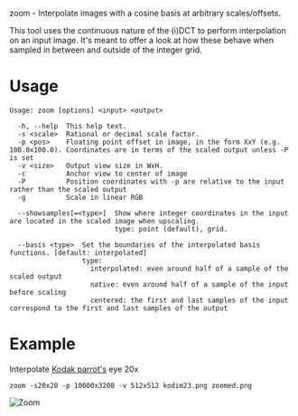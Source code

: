 zoom - Interpolate images with a cosine basis at arbitrary scales/offsets.

This tool uses the continuous nature of the (i)DCT to perform interpolation on an input image.
It's meant to offer a look at how these behave when sampled in between and outside of the integer grid.

# Usage
	Usage: zoom [options] <input> <output>
    
      -h, --help  This help text.
      -s <scale>  Rational or decimal scale factor.
      -p <pos>    Floating point offset in image, in the form XxY (e.g. 100.0x100.0). Coordinates are in terms of the scaled output unless -P is set
      -v <size>   Output view size in WxH.
      -c          Anchor view to center of image
      -P          Position coordinates with -p are relative to the input rather than the scaled output
      -g          Scale in linear RGB
    
      --showsamples[=<type>]  Show where integer coordinates in the input are located in the scaled image when upscaling.
                              type: point (default), grid.
    
      --basis <type>  Set the boundaries of the interpolated basis functions. [default: interpolated]
                      type:
                        interpolated: even around half of a sample of the scaled output
                        native: even around half of a sample of the input before scaling
                        centered: the first and last samples of the input correspond to the first and last samples of the output

# Example
Interpolate [Kodak parrot's](https://r0k.us/graphics/kodak/kodak/kodim23.png) eye 20x

	zoom -s20x20 -p 10000x3200 -v 512x512 kodim23.png zoomed.png
	
![Zoom](https://0x09.net/i/g/zoom.png)